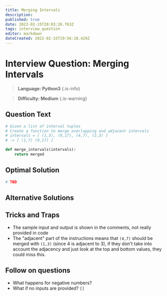 ```yaml
---
title: Merging Intervals
description: 
published: true
date: 2022-02-15T20:03:26.763Z
tags: interview_question
editor: markdown
dateCreated: 2022-02-15T19:56:10.429Z
---
```


# Interview Question: Merging Intervals
>**Language: Python3**
{.is-info}

>**Difficulty: Medium**
{.is-warning}

## Question Text

```python
# Given a list of interval tuples 
# Create a function to merge overlapping and adjacent intervals 
# intervals = [ (1,3), (9,17), (4,7), (2,3) ]
# -> [ (1,7) (9,17) ]

def merge_intervals(intervals):
    return merged
```

## Optimal Solution
```python
# TBD
```

## Alternative Solutions


## Tricks and Traps
* The sample input and output is shown in the comments, not really provided in code
* The "adjacent" part of the instructions means that `(4,7)` should be merged with `(1,3)` (since 4 is adjacent to 3), if they don't take into account the adjacency and just look at the top and bottom values, they could miss this. 

## Follow on questions
* What happens for negative numbers?
* What if no inputs are provided? `[]`
